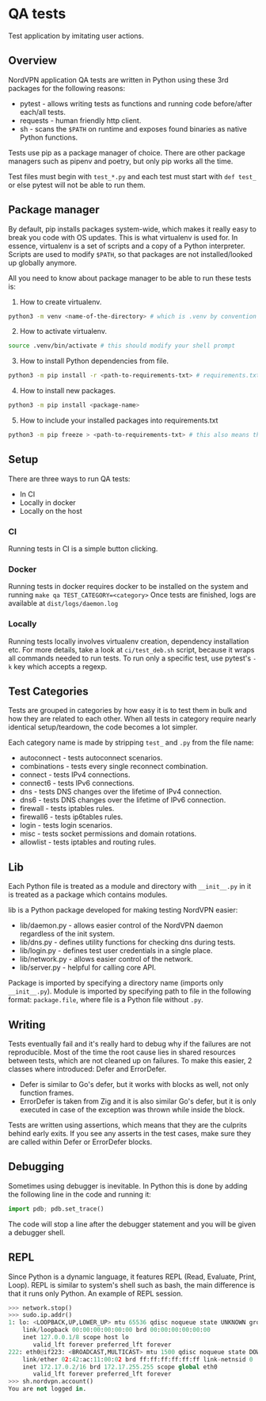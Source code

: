 # QA tests
Test application by imitating user actions.

## Overview
NordVPN application QA tests are written in Python using these 3rd packages for the following reasons:
* pytest - allows writing tests as functions and running code before/after each/all tests.
* requests - human friendly http client.
* sh - scans the `$PATH` on runtime and exposes found binaries as native Python functions.

Tests use pip as a package manager of choice. There are other package managers such as pipenv and poetry,
but only pip works all the time.

Test files must begin with `test_*.py` and each test must start with `def test_` or else pytest will not be able to run them.

## Package manager
By default, pip installs packages system-wide, which makes it really easy to break you code with OS updates.
This is what virtualenv is used for. In essence, virtualenv is a set of scripts and a copy of a Python interpreter.
Scripts are used to modify `$PATH`, so that packages are not installed/looked up globally anymore.

All you need to know about package manager to be able to run these tests is:
1. How to create virtualenv. 
```bash
python3 -m venv <name-of-the-directory> # which is .venv by convention and is already included in .gitignore
```
2. How to activate virtualenv.
```bash
source .venv/bin/activate # this should modify your shell prompt
```
3. How to install Python dependencies from file.
```bash
python3 -m pip install -r <path-to-requirements-txt> # requirements.txt is found in `ci/docker/requirements.txt`
```
4. How to install new packages.
```bash
python3 -m pip install <package-name>
```
5. How to include your installed packages into requirements.txt
```bash
python3 -m pip freeze > <path-to-requirements-txt> # this also means that you will have to build and push a new qa docker image
```

## Setup
There are three ways to run QA tests:
* In CI
* Locally in docker
* Locally on the host

### CI
Running tests in CI is a simple button clicking.

### Docker
Running tests in docker requires docker to be installed on the system and running `make qa TEST_CATEGORY=<category>`
Once tests are finished, logs are available at `dist/logs/daemon.log`

### Locally
Running tests locally involves virtualenv creation, dependency installation etc.
For more details, take a look at `ci/test_deb.sh` script, because it wraps all commands needed to run tests.
To run only a specific test, use pytest's `-k` key which accepts a regexp.

## Test Categories
Tests are grouped in categories by how easy it is to test them in bulk and how they are related to each other.
When all tests in category require nearly identical setup/teardown, the code becomes a lot simpler.

Each category name is made by stripping `test_` and `.py` from the file name:
* autoconnect - tests autoconnect scenarios.
* combinations - tests every single reconnect combination.
* connect - tests IPv4 connections.
* connect6 - tests IPv6 connections.
* dns - tests DNS changes over the lifetime of IPv4 connection.
* dns6 - tests DNS changes over the lifetime of IPv6 connection.
* firewall - tests iptables rules.
* firewall6 - tests ip6tables rules.
* login - tests login scenarios.
* misc - tests socket permissions and domain rotations.
* allowlist - tests iptables and routing rules.

## Lib
Each Python file is treated as a module and directory with `__init__.py` in it is treated as a package
which contains modules.

lib is a Python package developed for making testing NordVPN easier:
* lib/daemon.py - allows easier control of the NordVPN daemon regardless of the init system.
* lib/dns.py - defines utility functions for checking dns during tests.
* lib/login.py - defines test user credentials in a single place.
* lib/network.py - allows easier control of the network.
* lib/server.py - helpful for calling core API.

Package is imported by specifying a directory name (imports only `__init__.py`).
Module is imported by specifying path to file in the following format: `package.file`, where file
is a Python file without `.py`.

## Writing
Tests eventually fail and it's really hard to debug why if the failures are not reproducible.
Most of the time the root cause lies in shared resources between tests, which are not cleaned
up on failures. To make this easier, 2 classes where introduced: Defer and ErrorDefer.
- Defer is similar to Go's defer, but it works with blocks as well, not only function frames.
- ErrorDefer is taken from Zig and it is also similar Go's defer, but it is only executed in
case of the exception was thrown while inside the block.

Tests are written using assertions, which means that they are the culprits behind early exits.
If you see any asserts in the test cases, make sure they are called within Defer or ErrorDefer
blocks.

## Debugging
Sometimes using debugger is inevitable. In Python this is done by adding the following line in the code and running it:
```python
import pdb; pdb.set_trace()
```
The code will stop a line after the debugger statement and you will be given a debugger shell.

## REPL
Since Python is a dynamic language, it features REPL (Read, Evaluate, Print, Loop). REPL is similar to
system's shell such as bash, the main difference is that it runs only Python.
An example of REPL session.
```python
>>> network.stop()
>>> sudo.ip.addr()
1: lo: <LOOPBACK,UP,LOWER_UP> mtu 65536 qdisc noqueue state UNKNOWN group default qlen 1000
    link/loopback 00:00:00:00:00:00 brd 00:00:00:00:00:00
    inet 127.0.0.1/8 scope host lo
       valid_lft forever preferred_lft forever
222: eth0@if223: <BROADCAST,MULTICAST> mtu 1500 qdisc noqueue state DOWN group default 
    link/ether 02:42:ac:11:00:02 brd ff:ff:ff:ff:ff:ff link-netnsid 0
    inet 172.17.0.2/16 brd 172.17.255.255 scope global eth0
       valid_lft forever preferred_lft forever
>>> sh.nordvpn.account()
You are not logged in.
```
